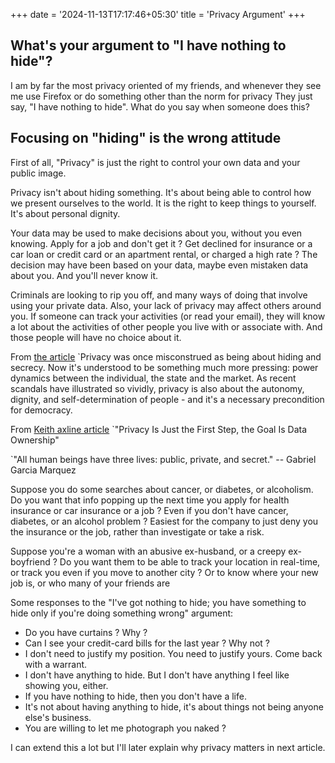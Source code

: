 +++
date = '2024-11-13T17:17:46+05:30'
title = 'Privacy Argument'
+++

## What's your argument to "I have nothing to hide"?
I am by far the most privacy oriented of my friends, and whenever they see me use Firefox or do something other than the norm for privacy They just say, "I have nothing to hide". What do you say when someone does this?

## Focusing on "hiding" is the wrong attitude
First of all, "Privacy" is just the right to control your own data and your public image. 

Privacy isn't about hiding something. It's about being able to control how we present ourselves to the world. It is the right to keep things to yourself. It's about personal dignity.

Your data may be used to make decisions about you, without you even knowing. Apply for a job and don't get it ? Get declined for insurance or a car loan or credit card or an apartment rental, or charged a high rate ? The decision may have been based on your data, maybe even mistaken data about you. And you'll never know it.

Criminals are looking to rip you off, and many ways of doing that involve using your private data.
Also, your lack of privacy may affect others around you. If someone can track your activities (or read your email), they will know a lot about the activities of other people you live with or associate with. And those people will have no choice about it.

From [the article](https://www.politico.eu/article/privacy-is-power-opinion-data-gdpr/)
`Privacy was once misconstrued as being about hiding and secrecy. Now it's understood to be something much more pressing: power dynamics between the individual, the state and the market. As recent scandals have illustrated so vividly, privacy is also about the autonomy, dignity, and self-determination of people - and it's a necessary precondition for democracy.  
  

From [Keith axline article](https://re-public.io/blog/privacy-is-just-the-first-step-the-goal-is-data-ownership/)
`"Privacy Is Just the First Step, the Goal Is Data Ownership" 

`"All human beings have three lives: public, private, and secret." -- Gabriel Garcia Marquez 

Suppose you do some searches about cancer, or diabetes, or alcoholism. Do you want that info popping up the next time you apply for health insurance or car insurance or a job ? Even if you don't have cancer, diabetes, or an alcohol problem ? Easiest for the company to just deny you the insurance or the job, rather than investigate or take a risk.

Suppose you're a woman with an abusive ex-husband, or a creepy ex-boyfriend ? Do you want them to be able to track your location in real-time, or track you even if you move to another city ? Or to know where your new job is, or who many of your friends are

Some responses to the "I've got nothing to hide; you have something to hide only if you're doing something wrong" argument:

- Do you have curtains ? Why ?
- Can I see your credit-card bills for the last year ? Why not ?
- I don't need to justify my position. You need to justify yours. Come back with a warrant.
- I don't have anything to hide. But I don't have anything I feel like showing you, either.
- If you have nothing to hide, then you don't have a life.
- It's not about having anything to hide, it's about things not being anyone else's business.
- You are willing to let me photograph you naked ?


I can extend this a lot but I'll later explain why privacy matters in next article. 



  
